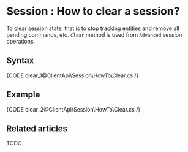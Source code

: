 # Session : How to clear a session?

To clear session state, that is to stop tracking entities and remove all pending commands, etc. `Clear` method is used from `Advanced` session operations.

## Syntax

{CODE clear_1@ClientApi\Session\HowTo\Clear.cs /}

## Example

{CODE clear_2@ClientApi\Session\HowTo\Clear.cs /}

## Related articles

TODO